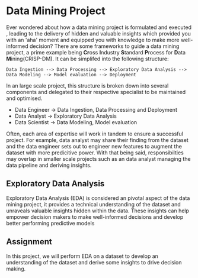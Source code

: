 # Data Mining Project
Ever wondered about how a data mining project is formulated and executed , leading to the delivery of hidden and valuable insights which provided you with an 'aha' moment and equipped you with knowledge to make more well-informed decision? There are some frameworks to guide a data mining project, a prime example being **Cr**oss **I**ndustry **S**tandard **P**rocess for **D**ata **M**ining(CRISP-DM). It can be simplifed into the following structure:  

`
Data Ingestion --> Data Processing --> Exploratory Data Analysis --> Data Modeling --> Model evaluation --> Deployment
`

In an large scale project, this structure is broken down into several components and delegated to their respective specialist to be maintained and optimised.  
* Data Engineer -> Data Ingestion, Data Processing and Deployment
* Data Analyst -> Exploratory Data Analysis
* Data Scientist -> Data Modeling, Model evaluation

Often, each area of expertise will work in tandem to ensure a successful project. For example, data analyst may share their finding from the dataset and the data engineer sets out to engineer new features to augment the dataset with more predicitive power. With that being said, responsibilties may overlap in smaller scale projects such as an data analyst managing the data pipeline and deriving insights.

## Exploratory Data Analysis
Exploratory Data Analysis (EDA) is considered an pivotal aspect of the data mining project, it provides a technical understanding of the dataset and unraveals valuable insights hidden within the data. These insights can help empower decision makers to make well-informed decisions and develop better performing predictive models

## Assignment
In this project, we will perform EDA on a dataset to develop an understanding of the dataset and derive some insights to drive decision making.
